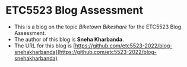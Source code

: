
# ETC5523 Blog Assessment

* This is a blog on the topic *Biketown Bikeshare* for the ETC5523 Blog Assessment. 
* The author of this blog is **Sneha Kharbanda**.
* The URL for this blog is [https://github.com/etc5523-2022/blog-snehakharbanda](https://github.com/etc5523-2022/blog-snehakharbanda)
